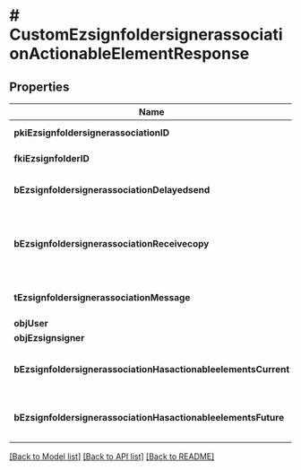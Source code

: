 # # CustomEzsignfoldersignerassociationActionableElementResponse

## Properties

Name | Type | Description | Notes
------------ | ------------- | ------------- | -------------
**pkiEzsignfoldersignerassociationID** | **int** | The unique ID of the Ezsignfoldersignerassociation |
**fkiEzsignfolderID** | **int** | The unique ID of the Ezsignfolder |
**bEzsignfoldersignerassociationDelayedsend** | **bool** | If this flag is true the signatory is part of a delayed send. |
**bEzsignfoldersignerassociationReceivecopy** | **bool** | If this flag is true. The signatory will receive a copy of every signed Ezsigndocument even if it ain&#39;t required to sign the document. |
**tEzsignfoldersignerassociationMessage** | **string** | A custom text message that will be added to the email sent. |
**objUser** | [**\eZmaxAPI\Model\EzsignfoldersignerassociationResponseCompoundUser**](EzsignfoldersignerassociationResponseCompoundUser.md) |  | [optional]
**objEzsignsigner** | [**\eZmaxAPI\Model\EzsignsignerResponseCompound**](EzsignsignerResponseCompound.md) |  | [optional]
**bEzsignfoldersignerassociationHasactionableelementsCurrent** | **bool** | Indicates if the Ezsignfoldersignerassociation has actionable elements in the current step |
**bEzsignfoldersignerassociationHasactionableelementsFuture** | **bool** | Indicates if the Ezsignfoldersignerassociation has actionable elements in a future step | [optional]

[[Back to Model list]](../../README.md#models) [[Back to API list]](../../README.md#endpoints) [[Back to README]](../../README.md)
